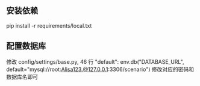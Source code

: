 ## 安装依赖
pip install -r requirements/local.txt

## 配置数据库
修改 config/settings/base.py, 46 行
"default": env.db("DATABASE_URL", default="mysql://root:Alisa123.@127.0.0.1:3306/scenario")
修改对应的密码和数据库名即可
